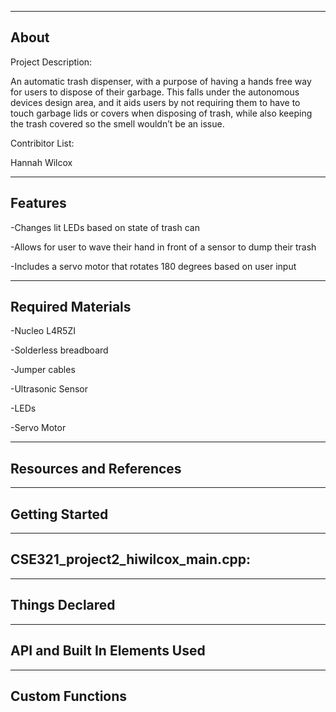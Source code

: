 
-------------------
About
-------------------
Project Description:

An automatic trash dispenser, with a purpose of having a hands free way for users to dispose of their garbage. This falls under the autonomous devices design area, and it aids users by not requiring them to have to touch garbage lids or covers when disposing of trash, while also keeping the trash covered so the smell wouldn’t be an issue. 
 
Contribitor List:

Hannah Wilcox

--------------------
Features
--------------------
-Changes lit LEDs based on state of trash can

-Allows for user to wave their hand in front of a sensor to dump their trash

-Includes a servo motor that rotates 180 degrees based on user input

--------------------
Required Materials
--------------------
-Nucleo L4R5ZI

-Solderless breadboard

-Jumper cables

-Ultrasonic Sensor

-LEDs

-Servo Motor

--------------------
Resources and References
--------------------

--------------------
Getting Started
--------------------


--------------------
CSE321_project2_hiwilcox_main.cpp:
--------------------


----------
Things Declared
----------


----------
API and Built In Elements Used
----------


----------
Custom Functions
----------

